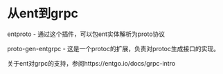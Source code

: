 # 从ent到grpc

entproto - 通过这个插件，可以包ent实体解析为proto协议

proto-gen-entgrpc - 这是一个protoc的扩展，负责对protoc生成接口的实现。

关于ent对grpc的支持，参阅https://entgo.io/docs/grpc-intro
